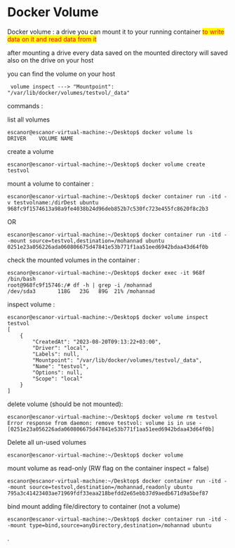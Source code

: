 # Docker Volume

Docker volume :  a drive you can mount it to your running container <mark style="color:red;">to write data on it and read data from it</mark>&#x20;

&#x20;after mounting a drive every data saved on the mounted directory will saved also on the drive on your host&#x20;

&#x20;you can find the volume on your host&#x20;

```
 volume inspect ---> "Mountpoint": "/var/lib/docker/volumes/testvol/_data"
```

commands :&#x20;

list all volumes

```
escanor@escanor-virtual-machine:~/Desktop$ docker volume ls
DRIVER    VOLUME NAME
```

create a volume

```
escanor@escanor-virtual-machine:~/Desktop$ docker volume create testvol
```

mount a volume to container :&#x20;

```
escanor@escanor-virtual-machine:~/Desktop$ docker container run -itd -v testvolname:/dirDest ubuntu
968fc9f1574613a98a9fe4038b24d96deb852b7c530fc723e455fc8620f8c2b3
```

OR

```
escanor@escanor-virtual-machine:~/Desktop$ docker container run -itd --mount source=testvol,destination=/mohannad ubuntu
0251e23a056226ada060806675d47841e53b771f1aa51eed6942bdaa43d64f0b
```

&#x20;check the mounted volumes in the container :&#x20;

```
escanor@escanor-virtual-machine:~/Desktop$ docker exec -it 968f /bin/bash
root@968fc9f15746:/# df -h | grep -i /mohannad
/dev/sda3       118G   23G   89G  21% /mohannad
```

&#x20;inspect volume :&#x20;

```
escanor@escanor-virtual-machine:~/Desktop$ docker volume inspect testvol
[
    {
        "CreatedAt": "2023-08-20T09:13:22+03:00",
        "Driver": "local",
        "Labels": null,
        "Mountpoint": "/var/lib/docker/volumes/testvol/_data",
        "Name": "testvol",
        "Options": null,
        "Scope": "local"
    }
]
```

&#x20;     delete volume (should be not mounted):&#x20;

```
escanor@escanor-virtual-machine:~/Desktop$ docker volume rm testvol
Error response from daemon: remove testvol: volume is in use - [0251e23a056226ada060806675d47841e53b771f1aa51eed6942bdaa43d64f0b]
```

&#x20; Delete all un-used volumes

```
escanor@escanor-virtual-machine:~/Desktop$ docker volume
```

&#x20; mount volume as read-only (RW flag on the container inspect = false)

```
escanor@escanor-virtual-machine:~/Desktop$ docker container run -itd --mount source=testvol,destination=/mohannad,readonly ubuntu
795a3c41423403ae71969fdf33eaa218befdd2e65ebb37d9aedb671d9a5bef87
```

bind mount adding file/directory to container (not a volume)

```
escanor@escanor-virtual-machine:~/Desktop$ docker container run -itd --mount type=bind,source=anyDirectory,destination=/mohannad ubuntu
```

.
